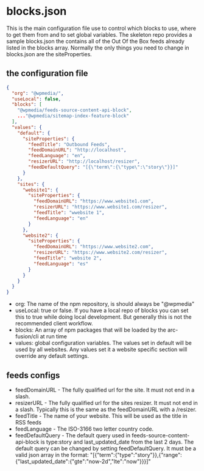 # blocks.json

This is the main configuration file use to control which blocks to use, where to get them from and to set global variables. The skeleton repo provides a sample blocks.json the contains all of the Out Of the Box feeds already listed in the blocks array. Normally the only things you need to change in blocks.json are the siteProperties.

## the configuration file

```json
{
  "org": "@wpmedia/",
  "useLocal": false,
  "blocks": [
    "@wpmedia/feeds-source-content-api-block",
    ..."@wpmedia/sitemap-index-feature-block"
  ],
  "values": {
    "default": {
      "siteProperties": {
        "feedTitle": "Outbound Feeds",
        "feedDomainURL": "http://localhost",
        "feedLanguage": "en",
        "resizerURL": "http://localhost/resizer",
        "feedDefaultQuery": "[{\"term\":{\"type\":\"story\"}}]"
      }
    },
    "sites": {
      "website1": {
        "siteProperties": {
          "feedDomainURL": "https://www.website1.com",
          "resizerURL": "https://www.website1.com/resizer",
          "feedTitle": "wwebsite 1",
          "feedLanguage": "en"
        }
      },
      "website2": {
        "siteProperties": {
          "feedDomainURL": "https://www.website2.com",
          "resizerURL": "https://www.website2.com/resizer",
          "feedTitle": "website 2",
          "feedLanguage": "es"
        }
      }
    }
  }
}
```

- org: The name of the npm repository, is should always be "@wpmedia"
- useLocal: true or false. If you have a local repo of blocks you can set this to true while doing local development. But generally this is not the recommended client workflow.
- blocks: An array of npm packages that will be loaded by the arc-fusion/cli at run time
- values: global configuration variables. The values set in default will be used by all websites. Any values set it a website specific section will override any default settings.

## feeds configs

- feedDomainURL - The fully qualified url for the site. It must not end in a slash.
- resizerURL - The fully qualified url for the sites resizer. It must not end in a slash. Typically this is the same as the feedDomainURL with a /resizer.
- feedTitle - The name of your website. This will be used as the title in RSS feeds
- feedLanguage - The ISO-3166 two letter country code.
- feedDefaultQuery - The default query used in feeds-source-content-api-block is type:story and last_updated_date from the last 2 days. The default query can be changed by setting feedDefaultQuery. It must be a valid json array in the format:
  "[{\"term\":{\"type\":\"story\"}},{\"range\":{\"last_updated_date\":{\"gte\":\"now-2d\",\"lte\":\"now\"}}}]"
